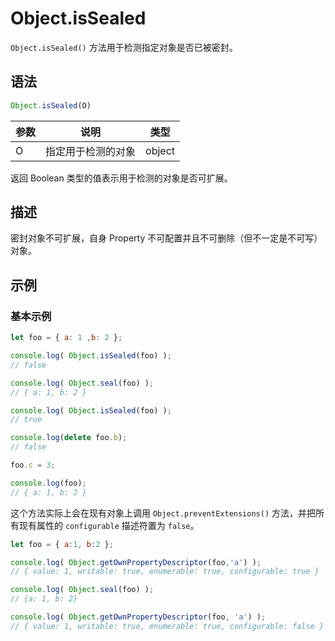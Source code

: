 # Object.isSealed

`Object.isSealed()` 方法用于检测指定对象是否已被密封。

## 语法

```js
Object.isSealed(O)
```

| 参数 | 说明               | 类型   |
| ---- | ------------------ | ------ |
| O    | 指定用于检测的对象 | object |

返回 Boolean 类型的值表示用于检测的对象是否可扩展。

## 描述

密封对象不可扩展，自身 Property 不可配置并且不可删除（但不一定是不可写）对象。

## 示例

### 基本示例

```js
let foo = { a: 1 ,b: 2 };

console.log( Object.isSealed(foo) );
// false

console.log( Object.seal(foo) );
// { a: 1, b: 2 }

console.log( Object.isSealed(foo) );
// true

console.log(delete foo.b);
// false

foo.c = 3;

console.log(foo);
// { a: 1, b: 2 }
```

这个方法实际上会在现有对象上调用 `Object.preventExtensions()` 方法，并把所有现有属性的 `configurable` 描述符置为 `false`。

```js
let foo = { a:1, b:2 };

console.log( Object.getOwnPropertyDescriptor(foo,'a') );
// { value: 1, writable: true, enumerable: true, configurable: true }

console.log( Object.seal(foo) );
// {a: 1, b: 2}

console.log( Object.getOwnPropertyDescriptor(foo, 'a') );
// { value: 1, writable: true, enumerable: true, configurable: false }
```